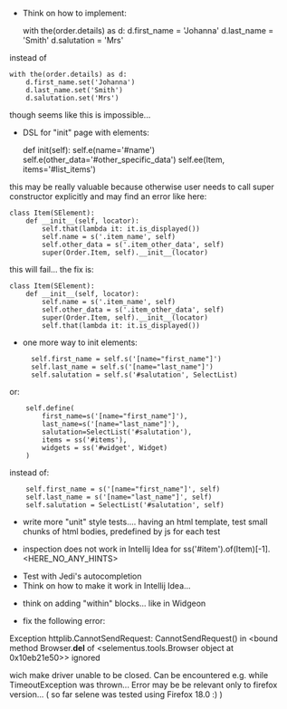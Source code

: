 
* Think on how to implement:


    with the(order.details) as d:
        d.first_name = 'Johanna'
        d.last_name = 'Smith'
        d.salutation = 'Mrs'

instead of 

    with the(order.details) as d:
        d.first_name.set('Johanna')
        d.last_name.set('Smith')
        d.salutation.set('Mrs')
        
        
though seems like this is impossible...

* DSL for "init" page with elements:


    def init(self):
        self.e(name='#name')
        self.e(other_data='#other_specific_data')
        self.ee(Item, items='#list_items')

this may be really valuable because otherwise user needs to call super constructor explicitly and may find an error like here:

    class Item(SElement):
        def __init__(self, locator):
            self.that(lambda it: it.is_displayed())
            self.name = s('.item_name', self)
            self.other_data = s('.item_other_data', self)
            super(Order.Item, self).__init__(locator)

this will fail... the fix is:


    class Item(SElement):
        def __init__(self, locator):
            self.name = s('.item_name', self)
            self.other_data = s('.item_other_data', self)
            super(Order.Item, self).__init__(locator)
            self.that(lambda it: it.is_displayed())

* one more way to init elements:


        self.first_name = self.s('[name="first_name"]')
        self.last_name = self.s('[name="last_name"]')
        self.salutation = self.s('#salutation', SelectList)
       
or:

        self.define(
            first_name=s('[name="first_name"]'),
            last_name=s('[name="last_name"]'),
            salutation=SelectList('#salutation'),
            items = ss('#items'),
            widgets = ss('#widget', Widget)
        )

instead of:


        self.first_name = s('[name="first_name"]', self)
        self.last_name = s('[name="last_name"]', self)
        self.salutation = SelectList('#salutation', self)

* write more "unit" style tests.... having an html template, test small chunks of html bodies, predefined by js for each test

* inspection does not work in Intellij Idea for ss('#item').of(Item)[-1].<HERE_NO_ANY_HINTS>

- Test with Jedi's autocompletion
- Think on how to make it work in Intellij Idea...


* think on adding "within" blocks... like in Widgeon

* fix the following error:

Exception httplib.CannotSendRequest: CannotSendRequest() in <bound method Browser.__del__ of <selementus.tools.Browser object at 0x10eb21e50>> ignored

wich make driver unable to be closed. Can be encountered e.g. while TimeoutException was thrown...
Error may be be relevant only to firefox version... ( so far selene was tested using Firefox 18.0 :) )

